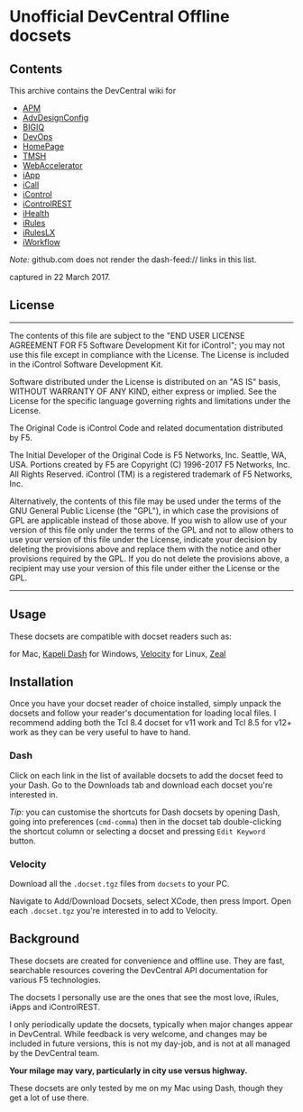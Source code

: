 # Unofficial DevCentral Offline docsets

## Contents

This archive contains the DevCentral wiki for

* [APM](dash-feed://https%3A%2F%2Fgithub.com%2Ff5devcentral%2Ff5-offline-dc-docsets%2Fraw%2Fmaster%2FAPM.xml)
* [AdvDesignConfig](dash-feed://https%3A%2F%2Fgithub.com%2Ff5devcentral%2Ff5-offline-dc-docsets%2Fraw%2Fmaster%2FAdvDesignConfig.xml)
* [BIGIQ](dash-feed://https%3A%2F%2Fgithub.com%2Ff5devcentral%2Ff5-offline-dc-docsets%2Fraw%2Fmaster%2FBIGIQ.xml)
* [DevOps](dash-feed://https%3A%2F%2Fgithub.com%2Ff5devcentral%2Ff5-offline-dc-docsets%2Fraw%2Fmaster%2FDevOps.xml)
* [HomePage](dash-feed://https%3A%2F%2Fgithub.com%2Ff5devcentral%2Ff5-offline-dc-docsets%2Fraw%2Fmaster%2FHomePage.xml)
* [TMSH](dash-feed://https%3A%2F%2Fgithub.com%2Ff5devcentral%2Ff5-offline-dc-docsets%2Fraw%2Fmaster%2FTMSH.xml)
* [WebAccelerator](dash-feed://https%3A%2F%2Fgithub.com%2Ff5devcentral%2Ff5-offline-dc-docsets%2Fraw%2Fmaster%2FWebAccelerator.xml)
* [iApp](dash-feed://https%3A%2F%2Fgithub.com%2Ff5devcentral%2Ff5-offline-dc-docsets%2Fraw%2Fmaster%2FiApp.xml)
* [iCall](dash-feed://https%3A%2F%2Fgithub.com%2Ff5devcentral%2Ff5-offline-dc-docsets%2Fraw%2Fmaster%2FiCall.xml)
* [iControl](dash-feed://https%3A%2F%2Fgithub.com%2Ff5devcentral%2Ff5-offline-dc-docsets%2Fraw%2Fmaster%2FiControl.xml)
* [iControlREST](dash-feed://https%3A%2F%2Fgithub.com%2Ff5devcentral%2Ff5-offline-dc-docsets%2Fraw%2Fmaster%2FiControlREST.xml)
* [iHealth](dash-feed://https%3A%2F%2Fgithub.com%2Ff5devcentral%2Ff5-offline-dc-docsets%2Fraw%2Fmaster%2FiHealth.xml)
* [iRules](dash-feed://https%3A%2F%2Fgithub.com%2Ff5devcentral%2Ff5-offline-dc-docsets%2Fraw%2Fmaster%2FiRules.xml)
* [iRulesLX](dash-feed://https%3A%2F%2Fgithub.com%2Ff5devcentral%2Ff5-offline-dc-docsets%2Fraw%2Fmaster%2FiRulesLX.xml)
* [iWorkflow](dash-feed://https%3A%2F%2Fgithub.com%2Ff5devcentral%2Ff5-offline-dc-docsets%2Fraw%2Fmaster%2FiWorkflow.xml)

*Note:* github.com does not render the dash-feed:// links in this list.

captured in 22 March 2017.

## License

----
The contents of this file are subject to the "END USER LICENSE AGREEMENT FOR F5 Software Development Kit for iControl"; you may not use this file except in compliance with the License. The License is included in the iControl Software Development Kit.

Software distributed under the License is distributed on an "AS IS" basis, WITHOUT WARRANTY OF ANY KIND, either express or implied. See the License for the specific language governing rights and limitations under the License.

The Original Code is iControl Code and related documentation distributed by F5.

The Initial Developer of the Original Code is F5 Networks, Inc. Seattle, WA, USA. Portions created by F5 are Copyright (C) 1996-2017 F5 Networks, Inc. All Rights Reserved.  iControl (TM) is a registered trademark of F5 Networks, Inc.

Alternatively, the contents of this file may be used under the terms of the GNU General Public License (the "GPL"), in which case the provisions of GPL are applicable instead of those above.  If you wish to allow use of your version of this file only under the terms of the GPL and not to allow others to use your version of this file under the License, indicate your decision by deleting the provisions above and replace them with the notice and other provisions required by the GPL. If you do not delete the provisions above, a recipient may use your version of this file under either the License or the GPL.

----


## Usage

These docsets are compatible with docset readers such as:

for Mac, [Kapeli Dash](https://kapeli.com/dash)
for Windows, [Velocity](https://velocity.silverlakesoftware.com/)
for Linux, [Zeal](https://zealdocs.org/)

## Installation

Once you have your docset reader of choice installed, simply unpack the docsets and follow your reader's documentation for loading local files. I recommend adding both the Tcl 8.4 docset for v11 work and Tcl 8.5 for v12+ work as they can be very useful to have to hand.

### Dash

Click on each link in the list of available docsets to add the docset feed to your Dash. Go to the Downloads tab and download each docset you're interested in.

*Tip:* you can customise the shortcuts for Dash docsets by opening Dash, going into preferences (`cmd-comma`) then in the docset tab double-clicking the shortcut column or selecting a docset and pressing `Edit Keyword` button.

### Velocity

Download all the `.docset.tgz` files from `docsets` to your PC.

Navigate to Add/Download Docsets, select XCode, then press Import. Open each `.docset.tgz` you're interested in to add to Velocity.

## Background

These docsets are created for convenience and offline use. They are fast, searchable resources covering the DevCentral API documentation for various F5 technologies.

The docsets I personally use are the ones that see the most love, iRules, iApps and iControlREST.

I only periodically update the docsets, typically when major changes appear in DevCentral. While feedback is very welcome, and changes may be included in future versions, this is not my day-job, and is not at all managed by the DevCentral team. 

**Your milage may vary, particularly in city use versus highway.**

These docsets are only tested by me on my Mac using Dash, though they get a lot of use there.

